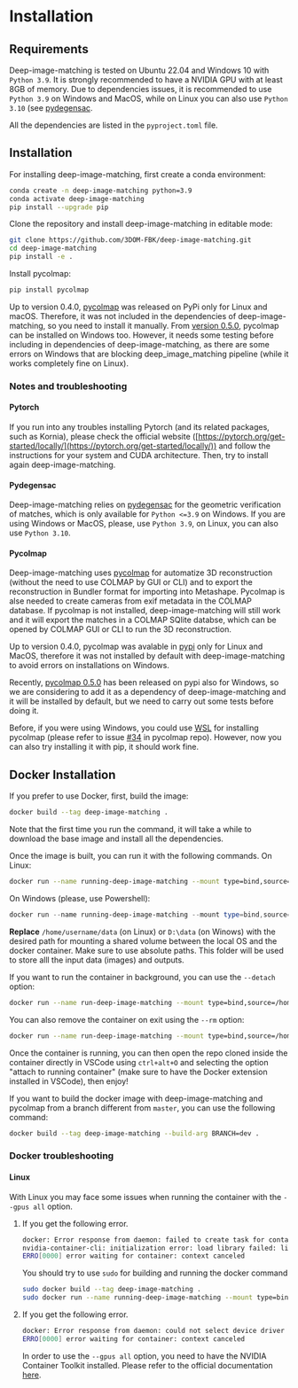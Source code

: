 # Installation

## Requirements

Deep-image-matching is tested on Ubuntu 22.04 and Windows 10 with `Python 3.9`. It is strongly recommended to have a NVIDIA GPU with at least 8GB of memory.
Due to dependencies issues, it is recommended to use `Python 3.9` on Windows and MacOS, while on Linux you can also use `Python 3.10` (see [pydegensac](#pydegensac).

All the dependencies are listed in the `pyproject.toml` file.

## Installation

For installing deep-image-matching, first create a conda environment:

```bash
conda create -n deep-image-matching python=3.9
conda activate deep-image-matching
pip install --upgrade pip
```

Clone the repository and install deep-image-matching in editable mode:

```bash
git clone https://github.com/3DOM-FBK/deep-image-matching.git
cd deep-image-matching
pip install -e .
```

Install pycolmap:

```bash
pip install pycolmap
```

Up to version 0.4.0, [pycolmap](https://github.com/colmap/pycolmap) was released on PyPi only for Linux and macOS.
Therefore, it was not included in the dependencies of deep-image-matching, so you need to install it manually.
From [version 0.5.0](https://github.com/colmap/pycolmap/releases/tag/v0.5.0), pycolmap can be installed on Windows too. However, it needs some testing before including in dependencies of deep-image-matching, as there are some errors on Windows that are blocking deep_image_matching pipeline (while it works completely fine on Linux).

### Notes and troubleshooting

#### Pytorch

If you run into any troubles installing Pytorch (and its related packages, such as Kornia), please check the official website ([https://pytorch.org/get-started/locally/](https://pytorch.org/get-started/locally/)) and follow the instructions for your system and CUDA architecture. Then, try to install again deep-image-matching.

#### Pydegensac

Deep-image-matching relies on [pydegensac](https://github.com/ducha-aiki/pydegensac) for the geometric verification of matches, which is only available for `Python <=3.9` on Windows. If you are using Windows or MacOS, please, use `Python 3.9`, on Linux, you can also use `Python 3.10`.

#### Pycolmap

Deep-image-matching uses [pycolmap](https://github.com/colmap/pycolmap) for automatize 3D reconstruction (without the need to use COLMAP by GUI or CLI) and to export the reconstruction in Bundler format for importing into Metashape.
Pycolmap is alse needed to create cameras from exif metadata in the COLMAP database.
If pycolmap is not installed, deep-image-matching will still work and it will export the matches in a COLMAP SQlite databse, which can be opened by COLMAP GUI or CLI to run the 3D reconstruction.

Up to version 0.4.0, pycolmap was avalable in [pypi](https://pypi.org/project/pycolmap/) only for Linux and MacOS, therefore it was not installed by default with
deep-image-matching to avoid errors on installations on Windows.

Recently, [pycolmap 0.5.0](https://github.com/colmap/pycolmap/releases/tag/v0.5.0) has been released on pypi also for Windows, so we are considering to add it as a dependency of deep-image-matching and it will be installed by default, but we need to carry out some tests before doing it.

Before, if you were using Windows, you could use [WSL](https://learn.microsoft.com/en-us/windows/wsl/install) for installing pycolmap (please refer to issue [#34](https://github.com/colmap/pycolmap/issues/34) in pycolmap repo).
However, now you can also try installing it with pip, it should work fine.

## Docker Installation

If you prefer to use Docker, first, build the image:

```bash
docker build --tag deep-image-matching .
```

Note that the first time you run the command, it will take a while to download the base image and install all the dependencies.

Once the image is built, you can run it with the following commands.
On Linux:

```bash
docker run --name running-deep-image-matching --mount type=bind,source=/home/username/data,target=/workspace/data --gpus all -it deep-image-matching
```

On Windows (please, use Powershell):

```powershell
docker run --name running-deep-image-matching --mount type=bind,source=D:\data,target=/workspace/data --gpus all -it deep-image-matching
```

**Replace** `/home/username/data` (on Linux) or `D:\data` (on Winows) with the desired path for mounting a shared volume between the local OS and the docker container. Make sure to use absolute paths. This folder will be used to store alll the input data (images) and outputs.

If you want to run the container in background, you can use the `--detach` option:

```bash
docker run --name run-deep-image-matching --mount type=bind,source=/home/username/data,target=/workspace/data --gpus all --detach deep-image-matching
```

You can also remove the container on exit using the `--rm` option:

```bash
docker run --name run-deep-image-matching --mount type=bind,source=/home/username/data,target=/workspace/data --gpus all --rm -it deep-image-matching
```

Once the container is running, you can then open the repo cloned inside the container directly in VSCode using `ctrl+alt+O` and selecting the option "attach to running container" (make sure to have the Docker extension installed in VSCode), then enjoy!

If you want to build the docker image with deep-image-matching and pycolmap from a branch different from `master`, you can use the following command:

```bash
docker build --tag deep-image-matching --build-arg BRANCH=dev .
```

### Docker troubleshooting

#### Linux

With Linux you may face some issues when running the container with the `--gpus all` option.

1. If you get the following error.

   ```bash
   docker: Error response from daemon: failed to create task for container: failed to create shim task: OCI runtime create failed: runc create failed: unable to start container process: error during container init: error running hook #0: error running hook: exit status 1, stdout: , stderr: Auto-detected mode as 'legacy'
   nvidia-container-cli: initialization error: load library failed: libnvidia-ml.so.1: cannot open shared object file: no such file or directory: unknown.
   ERRO[0000] error waiting for container: context canceled
   ```

   You should try to use `sudo` for building and running the docker command

   ```bash
   sudo docker build --tag deep-image-matching .
   sudo docker run --name running-deep-image-matching --mount type=bind,source=/home/username/data,target=/workspace/data --gpus all -it deep-image-matching
   ```

2. If you get the following error.

   ```bash
   docker: Error response from daemon: could not select device driver "" with capabilities: [[gpu]].
   ERRO[0000] error waiting for container: context canceled
   ```

   In order to use the `--gpus all` option, you need to have the NVIDIA Container Toolkit installed. Please refer to the official documentation [here](https://docs.nvidia.com/datacenter/cloud-native/container-toolkit/install-guide.html#installing-on-ubuntu-and-debian).
